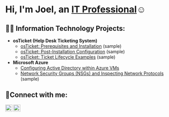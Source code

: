 <h1>Hi, I'm Joel, an <a href="https://linkedin.com/in/joelmassas">IT Professional</a>☺</h1>

<h2>👨‍💻 Information Technology Projects:</h2>

- <b>osTicket (Help Desk Ticketing System)</b>
  - [osTicket: Prerequisites and Installation](https://github.com/joshmadakorcc/osticket-prereqs) (sample)
  - [osTicket: Post-Installation Configuration](https://github.com/joshmadakorcc/post-install-config) (sample)
  - [osTicket: Ticket Lifecycle Examples](https://github.com/joshmadakorcc/ticket-lifecycle) (sample)
- <b>Microsoft Azure</b>
  - [Configuring Active Directory within Azure VMs](https://github.com/Joel-Massas/Active-Directory)
  - [Network Security Groups (NSGs) and Inspecting Network Protocols](https://github.com/joshmadakorcc/azure-network-protocols) (sample)

<h2>🤳Connect with me:</h2>

[<img align="left" alt="Joel | LinkedIn" width="22px" src="https://cdn.jsdelivr.net/npm/simple-icons@v3/icons/linkedin.svg" />][linkedin]
[<img align="left" alt="Joel | Instagram" width="22px" src="https://cdn.jsdelivr.net/npm/simple-icons@v3/icons/instagram.svg" />][instagram]

[instagram]: https://www.instagram.com/joel_massas/
[linkedin]: https://www.linkedin.com/in/joelmassas
